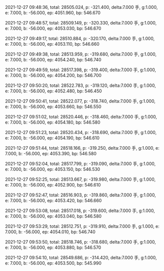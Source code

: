 2021-12-27 09:48:36, total: 28505.024, p: -321.400, delta:7.000 手, g:1.000, e: 7.000, b: -56.000, ep: 4051.960, bp: 546.670

2021-12-27 09:48:57, total: 28509.149, p: -320.330, delta:7.000 手, g:1.000, e: 7.000, b: -56.000, ep: 4053.030, bp: 546.670

2021-12-27 09:49:17, total: 28510.884, p: -320.170, delta:7.000 手, g:1.000, e: 7.000, b: -56.000, ep: 4053.110, bp: 546.660

2021-12-27 09:49:38, total: 28513.959, p: -319.680, delta:7.000 手, g:1.000, e: 7.000, b: -56.000, ep: 4054.240, bp: 546.740

2021-12-27 09:49:59, total: 28517.398, p: -319.400, delta:7.000 手, g:1.000, e: 7.000, b: -56.000, ep: 4054.200, bp: 546.700

2021-12-27 09:50:20, total: 28522.783, p: -319.120, delta:7.000 手, g:1.000, e: 7.000, b: -56.000, ep: 4052.480, bp: 546.450

2021-12-27 09:50:41, total: 28522.077, p: -318.740, delta:7.000 手, g:1.000, e: 7.000, b: -56.000, ep: 4053.660, bp: 546.550

2021-12-27 09:51:02, total: 28520.446, p: -318.460, delta:7.000 手, g:1.000, e: 7.000, b: -56.000, ep: 4054.180, bp: 546.580

2021-12-27 09:51:23, total: 28520.434, p: -318.690, delta:7.000 手, g:1.000, e: 7.000, b: -56.000, ep: 4054.190, bp: 546.610

2021-12-27 09:51:44, total: 28518.166, p: -319.250, delta:7.000 手, g:1.000, e: 7.000, b: -56.000, ep: 4053.390, bp: 546.580

2021-12-27 09:52:04, total: 28517.799, p: -319.090, delta:7.000 手, g:1.000, e: 7.000, b: -56.000, ep: 4053.150, bp: 546.530

2021-12-27 09:52:25, total: 28513.667, p: -319.980, delta:7.000 手, g:1.000, e: 7.000, b: -56.000, ep: 4052.900, bp: 546.610

2021-12-27 09:52:47, total: 28516.903, p: -319.860, delta:7.000 手, g:1.000, e: 7.000, b: -56.000, ep: 4053.420, bp: 546.660

2021-12-27 09:53:08, total: 28517.018, p: -319.600, delta:7.000 手, g:1.000, e: 7.000, b: -56.000, ep: 4053.040, bp: 546.580

2021-12-27 09:53:29, total: 28512.751, p: -319.910, delta:7.000 手, g:1.000, e: 7.000, b: -56.000, ep: 4054.010, bp: 546.740

2021-12-27 09:53:50, total: 28518.746, p: -318.680, delta:7.000 手, g:1.000, e: 7.000, b: -56.000, ep: 4053.880, bp: 546.570

2021-12-27 09:54:10, total: 28549.686, p: -314.420, delta:7.000 手, g:1.000, e: 7.000, b: -56.000, ep: 4053.500, bp: 545.990